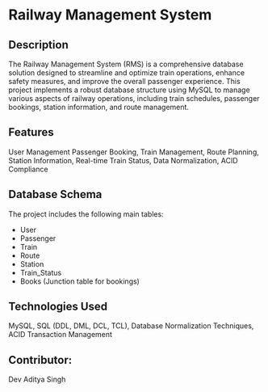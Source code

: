 # Railway Management System

## Description
The Railway Management System (RMS) is a comprehensive database solution designed to streamline and optimize train operations, enhance safety measures, and improve the overall passenger experience. This project implements a robust database structure using MySQL to manage various aspects of railway operations, including train schedules, passenger bookings, station information, and route management.

## Features
User Management
Passenger Booking,
Train Management,
Route Planning,
Station Information,
Real-time Train Status,
Data Normalization,
ACID Compliance

## Database Schema
The project includes the following main tables:<br>
- User<br>
- Passenger<br>
- Train<br>
- Route<br>
- Station<br>
- Train_Status<br>
- Books (Junction table for bookings)

## Technologies Used
MySQL,
SQL (DDL, DML, DCL, TCL),
Database Normalization Techniques,
ACID Transaction Management

## Contributor:
Dev Aditya Singh
